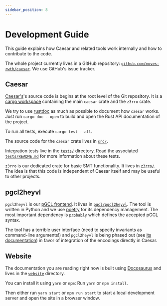 ```yaml
---
sidebar_position: 8
---
```


# Development Guide

This guide explains how Caesar and related tools work internally and how to contribute to the code.

The whole project currently lives in a GitHub repository: [`github.com/moves-rwth/caesar`](https://github.com/moves-rwth/caesar).
We use GitHub's issue tracker.

## Caesar

[Caesar's](./caesar.md)'s source code is begins at the root level of the Git repository.
It is a [cargo workspace](https://doc.rust-lang.org/book/ch14-03-cargo-workspaces.html) containing the main `caesar` crate and the `z3rro` crate.

We try to use [rustdoc](https://doc.rust-lang.org/rustdoc/what-is-rustdoc.html) as much as possible to document how `caesar` works.
Just run `cargo doc --open` to build and open the Rust API documentation of the project.

To run all tests, execute `cargo test --all`.

The source code for the `caesar` crate lives in [`src/`](https://github.com/moves-rwth/caesar/tree/master/src).

Integration tests live in the [`tests/`](https://github.com/moves-rwth/caesar/tree/master/tests) directory.
Read the associated [`tests/README.md`](https://github.com/moves-rwth/caesar/blob/master/tests/README.md) for more information about these tests.

`z3rro` is our dedicated crate for basic SMT functionality.
It lives in [`z3rro/`](https://github.com/moves-rwth/caesar/tree/master/z3rro).
The idea is that this code is independent of Caesar itself and may be useful to other projects.

## pgcl2heyvl

`pgcl2heyvl` is our [pGCL frontend](./pgcl.md).
It lives in [`pgcl/pgcl2heyvl`](https://github.com/moves-rwth/caesar/tree/main/pgcl/pgcl2heyvl).
The tool is written in Python and we use [poetry](https://python-poetry.org/) for its dependency management.
The most important dependency is [`probably`](https://github.com/Philipp15b/probably) which defines the accepted pGCL syntax.

The tool has a terrible user interface (need to specify invariants as command-line arguments!) and `pgcl2heyvl` is being phased out (see [its documentation](./pgcl.md)) in favor of integration of the encodings directly in Caesar.

## Website

The documentation you are reading right now is built using [Docosaurus](https://docusaurus.io/) and lives in the [`website`](https://github.com/moves-rwth/caesar/tree/main/website) directory.

You can install it using `yarn` or `npm`: Run `yarn` or `npm install`.

Then either run `yarn start` or `npm run start` to start a local development server and open the site in a browser window.
